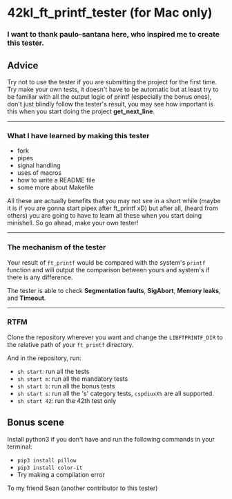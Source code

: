 # 42kl_ft_printf_tester (for Mac only)

### I want to thank paulo-santana here, who inspired me to create this tester.

## Advice
Try not to use the tester if you are submitting the project for the first time. Try make your own tests, it doesn't have to be automatic but at least try to be familiar with all the output logic of printf (especially the bonus ones), don't just blindly follow the tester's result, you may see how important is this when you start doing the project **get_next_line**.

-----------------

### What I have learned by making this tester
* fork
* pipes
* signal handling
* uses of macros
* how to write a README file
* some more about Makefile

All these are actually benefits that you may not see in a short while (maybe it is if you are gonna start pipex after ft_printf xD) but after all, (heard from others) you are going to have to learn all these when you start doing minishell. So go ahead, make your own tester!

-----------------

### The mechanism of the tester
Your result of `ft_printf` would be compared with the system's `printf` function and will output the comparison between yours and system's if there is any difference.

The tester is able to check **Segmentation faults**, **SigAbort**, **Memory leaks**, and **Timeout**.

-----------------

### RTFM
Clone the repository wherever you want and change the `LIBFTPRINTF_DIR` to the relative path of your `ft_printf` directory.

And in the repository, run:
* `sh start`: run all the tests
* `sh start m`: run all the mandatory tests
* `sh start b`: run all the bonus tests
* `sh start s`: run all the 's' category tests, `cspdiuxX%` are all supported.
* `sh start 42`: run the 42th test only

## Bonus scene
Install python3 if you don't have and run the following commands in your terminal:
* `pip3 install pillow`
* `pip3 install color-it`
* Try making a compilation error

To my friend Sean (another contributor to this tester)